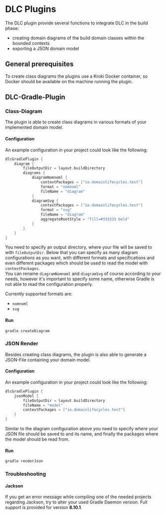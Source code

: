 # DLC Plugins

The DLC plugin provide several functions to integrate DLC in the build phase:
- creating domain diagrams of the build domain classes within the bounded contexts
- exporting a JSON domain model

## General prerequisites
To create class diagrams the plugins use a Kroki Docker container, so Docker should be available on the machine running the plugin.

## DLC-Gradle-Plugin

### Class-Diagram
The plugin is able to create class diagrams in various formats of your implemented domain model.

#### Configuration
An example configuration in your project could look like the following:
```groovy
dlcGradlePlugin {
    diagram {
        fileOutputDir = layout.buildDirectory
        diagrams {
            diagramNomnoml {
                contextPackages = ["io.domainlifecycles.test"]
                format = "nomnoml"
                fileName = "diagram"
            }
            diagramSvg {
                contextPackages = ["io.domainlifecycles.test"]
                format = "svg"
                fileName = "diagram"
                aggregateRootStyle = "fill=#333333 bold"
            }
        }
    }
}
```
You need to specify an output directory, where your file will be saved to with `fileOutputDir`.
Below that you can specify as many diagram configurations as you want, with different formats and specifications
and even different packages which should be used to read the model with `contextPackages`.
\
You can rename `diagramNomnoml` and `diagramSvg` of course according to your needs, however it's important
to specify some name, otherwise Gradle is not able to read the configuration properly.

Currently supported formats are:
- `nomnoml`
- `svg`

#### Run
```bash
gradle createDiagram
```

### JSON Render
Besides creating class diagrams, the plugin is also able to generate a JSON-File containing your domain model.

#### Configuration
An example configuration in your project could look like the following:
```groovy
dlcGradlePlugin {
    jsonModel {
        fileOutputDir = layout.buildDirectory
        fileName = "model"
        contextPackages = ["io.domainlifecycles.test"]
    }
}
```
Similar to the diagram configuration above you need to specify where your JSON file should be saved to and its name,
and finally the packages where the model should be read from.

#### Run
```bash
gradle renderJson
```

### Troubleshooting

#### Jackson
If you get an error message while compiling one of the needed projects regarding Jackson,
try to alter your used Gradle Daemon version. Full support is provided for version **8.10.1**.
